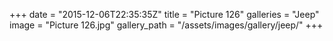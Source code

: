 +++
date = "2015-12-06T22:35:35Z"
title = "Picture 126"
galleries = "Jeep"
image = "Picture 126.jpg"
gallery_path = "/assets/images/gallery/jeep/"
+++
